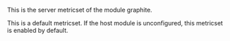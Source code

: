 This is the server metricset of the module graphite.

This is a default metricset. If the host module is unconfigured, this metricset is enabled by default.
